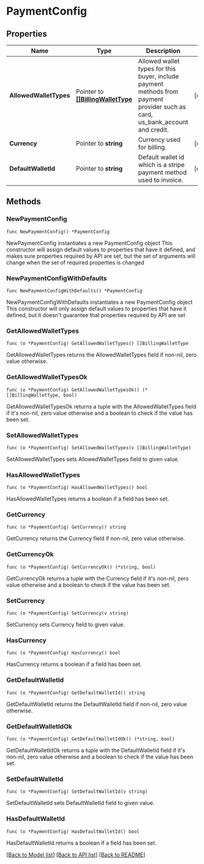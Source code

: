 # PaymentConfig

## Properties

Name | Type | Description | Notes
------------ | ------------- | ------------- | -------------
**AllowedWalletTypes** | Pointer to [**[]BillingWalletType**](BillingWalletType.md) | Allowed wallet types for this buyer, include payment methods from payment provider such as card, us_bank_account and credit. | [optional] 
**Currency** | Pointer to **string** | Currency used for billing. | [optional] 
**DefaultWalletId** | Pointer to **string** | Default wallet id which is a stripe payment method used to invoice. | [optional] 

## Methods

### NewPaymentConfig

`func NewPaymentConfig() *PaymentConfig`

NewPaymentConfig instantiates a new PaymentConfig object
This constructor will assign default values to properties that have it defined,
and makes sure properties required by API are set, but the set of arguments
will change when the set of required properties is changed

### NewPaymentConfigWithDefaults

`func NewPaymentConfigWithDefaults() *PaymentConfig`

NewPaymentConfigWithDefaults instantiates a new PaymentConfig object
This constructor will only assign default values to properties that have it defined,
but it doesn't guarantee that properties required by API are set

### GetAllowedWalletTypes

`func (o *PaymentConfig) GetAllowedWalletTypes() []BillingWalletType`

GetAllowedWalletTypes returns the AllowedWalletTypes field if non-nil, zero value otherwise.

### GetAllowedWalletTypesOk

`func (o *PaymentConfig) GetAllowedWalletTypesOk() (*[]BillingWalletType, bool)`

GetAllowedWalletTypesOk returns a tuple with the AllowedWalletTypes field if it's non-nil, zero value otherwise
and a boolean to check if the value has been set.

### SetAllowedWalletTypes

`func (o *PaymentConfig) SetAllowedWalletTypes(v []BillingWalletType)`

SetAllowedWalletTypes sets AllowedWalletTypes field to given value.

### HasAllowedWalletTypes

`func (o *PaymentConfig) HasAllowedWalletTypes() bool`

HasAllowedWalletTypes returns a boolean if a field has been set.

### GetCurrency

`func (o *PaymentConfig) GetCurrency() string`

GetCurrency returns the Currency field if non-nil, zero value otherwise.

### GetCurrencyOk

`func (o *PaymentConfig) GetCurrencyOk() (*string, bool)`

GetCurrencyOk returns a tuple with the Currency field if it's non-nil, zero value otherwise
and a boolean to check if the value has been set.

### SetCurrency

`func (o *PaymentConfig) SetCurrency(v string)`

SetCurrency sets Currency field to given value.

### HasCurrency

`func (o *PaymentConfig) HasCurrency() bool`

HasCurrency returns a boolean if a field has been set.

### GetDefaultWalletId

`func (o *PaymentConfig) GetDefaultWalletId() string`

GetDefaultWalletId returns the DefaultWalletId field if non-nil, zero value otherwise.

### GetDefaultWalletIdOk

`func (o *PaymentConfig) GetDefaultWalletIdOk() (*string, bool)`

GetDefaultWalletIdOk returns a tuple with the DefaultWalletId field if it's non-nil, zero value otherwise
and a boolean to check if the value has been set.

### SetDefaultWalletId

`func (o *PaymentConfig) SetDefaultWalletId(v string)`

SetDefaultWalletId sets DefaultWalletId field to given value.

### HasDefaultWalletId

`func (o *PaymentConfig) HasDefaultWalletId() bool`

HasDefaultWalletId returns a boolean if a field has been set.


[[Back to Model list]](../README.md#documentation-for-models) [[Back to API list]](../README.md#documentation-for-api-endpoints) [[Back to README]](../README.md)


